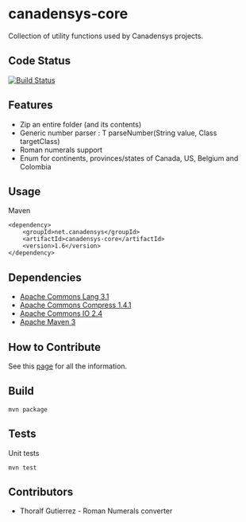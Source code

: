 canadensys-core
===============

Collection of utility functions used by Canadensys projects.

Code Status
-----------
[![Build Status](https://travis-ci.org/canadensys/canadensys-core.png)](https://travis-ci.org/canadensys/canadensys-core)

Features
--------
* Zip an entire folder (and its contents)
* Generic number parser : T parseNumber(String value, Class<T> targetClass)
* Roman numerals support
* Enum for continents, provinces/states of Canada, US, Belgium and Colombia

Usage
-----
Maven
```
<dependency>
	<groupId>net.canadensys</groupId>
	<artifactId>canadensys-core</artifactId>
	<version>1.6</version>
</dependency>
```

Dependencies
------------
* [Apache Commons Lang 3.1](http://commons.apache.org/lang/)
* [Apache Commons Compress 1.4.1](http://commons.apache.org/compress/)
* [Apache Commons IO 2.4](http://commons.apache.org/io/)
* [Apache Maven 3](http://maven.apache.org/)

How to Contribute
-----------------
See this [page](https://github.com/Canadensys/canadensys-core/wiki/How-to-contribute) for all the information.

Build
-----
```
mvn package
```

Tests
-----
Unit tests
```
mvn test
```

Contributors
-----------
* Thoralf Gutierrez - Roman Numerals converter
